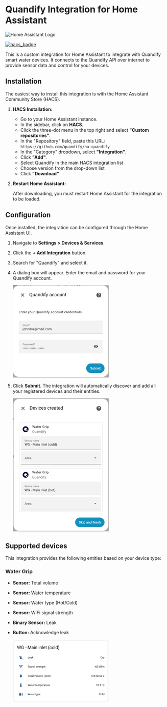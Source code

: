 # Quandify Integration for Home Assistant

<img src="https://upload.wikimedia.org/wikipedia/en/4/49/Home_Assistant_logo_%282023%29.svg" alt="Home Assistant Logo" width="50"/>

[![hacs_badge](https://img.shields.io/badge/HACS-Custom-orange.svg)](https://github.com/hacs/integration)

This is a custom integration for Home Assistant to integrate with Quandify smart water devices. It connects to the Quandify API over internet to provide sensor data and control for your devices.

## Installation

The easiest way to install this integration is with the Home Assistant Community Store (HACS).

1.  **HACS Installation:**

    - Go to your Home Assistant instance.
    - In the sidebar, click on **HACS**.
    - Click the three-dot menu in the top right and select **"Custom repositories"**.
    - In the "Repository" field, paste this URL: `https://github.com/quandify/ha-quandify`
    - In the "Category" dropdown, select **"Integration"**.
    - Click **"Add"**.
    - Select Quandify in the main HACS integration list
    - Choose version from the drop-down list
    - Click **"Download"**

2.  **Restart Home Assistant:** 
    
    After downloading, you must restart Home Assistant for the integration to be loaded.
 
## Configuration

Once installed, the integration can be configured through the Home Assistant UI.

1.  Navigate to **Settings > Devices & Services**.
2.  Click the **+ Add Integration** button.
3.  Search for "Quandify" and select it.
4.  A dialog box will appear. Enter the email and password for your Quandify account.

    <img src="./assets/img/login_screen.png" alt="Login screen" width="300"/>

5.  Click **Submit**. The integration will automatically discover and add all your registered devices and their entities.

    <img src="./assets/img/device_list.png" alt="Device list" width="300"/>

## Supported devices

This integration provides the following entities based on your device type:

### Water Grip
- **Sensor:** Total volume
- **Sensor:** Water temperature
- **Sensor:** Water type (Hot/Cold)
- **Sensor:** WiFi signal strength
- **Binary Sensor:** Leak
- **Button:** Acknowledge leak

    <img src="./assets/img/device_card.png" alt="Device card" width="300"/>

